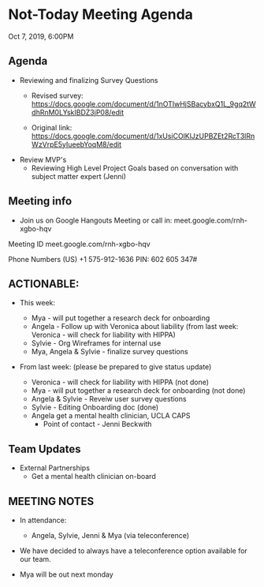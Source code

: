 
# Not-Today Meeting Agenda
Oct 7, 2019, 6:00PM

## Agenda
  * Reviewing and finalizing Survey Questions 
    * Revised survey: https://docs.google.com/document/d/1nOTIwHjSBacybxQ1L_9gq2tWdhRnM0LYskIBDZ3jP08/edit
    
     * Original link: https://docs.google.com/document/d/1xUsiCOlKlJzUPBZEt2RcT3lRnWzVrpE5yIueebYoqM8/edit
  * Review MVP's
    * Reviewing High Level Project Goals based on conversation with subject matter expert (Jenni)
    
## Meeting info
* Join us on Google Hangouts Meeting or call in:
meet.google.com/rnh-xgbo-hqv

Meeting ID
meet.google.com/rnh-xgbo-hqv

Phone Numbers
(‪US‬)
‪+1 575-912-1636‬
PIN: ‪602 605 347#‬

## ACTIONABLE: 
* This week: 
    * Mya - will put together a research deck for onboarding
    * Angela - Follow up with Veronica about liability (from last week: Veronica - will check for liability with HIPPA) 
    * Sylvie - Org Wireframes for internal use
    * Mya, Angela & Sylvie - finalize survey questions    

* From last week: (please be prepared to give status update) 
    * Veronica - will check for liability with HIPPA (not done)
    * Mya - will put together a research deck for onboarding (not done)
    * Angela & Sylvie - Reveiw user survey questions
    * Sylvie - Editing Onboarding doc (done)
    * Angela get a mental health clinician, UCLA CAPS
      * Point of contact - Jenni Beckwith

## Team Updates
  * External Partnerships
    * Get a mental health clinician on-board
      
  
## MEETING NOTES
* In attendance:
  * Angela, Sylvie, Jenni & Mya (via teleconference) 

* We have decided to always have a teleconference option available for our team.
* Mya will be out next monday
  

